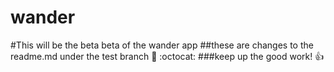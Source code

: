 # wander
#This will be the beta beta of the wander app
##these are changes to the readme.md under the test branch
:rocket: :octocat:
###keep up the good work!
:+1:
